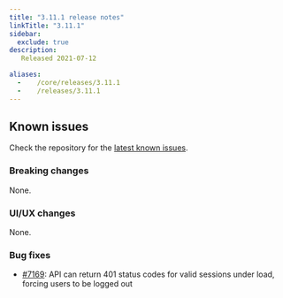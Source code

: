 ```yaml
---
title: "3.11.1 release notes"
linkTitle: "3.11.1"
sidebar:
  exclude: true
description:
   Released 2021-07-12

aliases:
  -    /core/releases/3.11.1
  -    /releases/3.11.1
---
```


## Known issues

Check the repository for the [latest known issues](https://github.com/medic/cht-core/issues?q=is%3Aissue+label%3A%22Affects%3A+3.11.1%22).

### Breaking changes

None.

### UI/UX changes

None.

### Bug fixes

- [#7169](https://github.com/medic/cht-core/issues/7169): API can return 401 status codes for valid sessions under load, forcing users to be logged out
